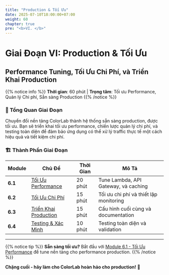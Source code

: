 ```yaml
---
title: "Production & Tối Ưu"
date: 2025-07-10T18:00:00+07:00
weight: 60
chapter: true
pre: "<b>VI. </b>"
---
```


# Giai Đoạn VI: Production & Tối Ưu
## Performance Tuning, Tối Ưu Chi Phí, và Triển Khai Production

{{% notice info %}}
**Thời gian**: 60 phút | **Trọng tâm**: Tối ưu Performance, Quản lý Chi phí, Sẵn sàng Production
{{% /notice %}}

### 🎯 Tổng Quan Giai Đoạn

Chuyển đổi nền tảng ColorLab thành hệ thống sẵn sàng production, được tối ưu. Bạn sẽ triển khai tối ưu performance, chiến lược quản lý chi phí, và testing toàn diện để đảm bảo ứng dụng có thể xử lý traffic thực tế một cách hiệu quả và tiết kiệm chi phí.

### 🏗️ Thành Phần Giai Đoạn

| Module | Chủ Đề | Thời Gian | Mô Tả |
|--------|---------|-----------|-------|
| **6.1** | [Tối Ưu Performance](6-1-performance-optimization/) | 20 phút | Tune Lambda, API Gateway, và caching |
| **6.2** | [Tối Ưu Chi Phí](6-2-cost-optimization/) | 15 phút | Tối ưu chi phí và thiết lập monitoring |
| **6.3** | [Triển Khai Production](6-3-production-deployment/) | 15 phút | Cấu hình cuối cùng và documentation |
| **6.4** | [Testing & Xác Minh](6-4-testing-verification/) | 10 phút | Testing toàn diện và validation |

---

{{% notice tip %}}
**Sẵn sàng tối ưu?** Bắt đầu với [Module 6.1 - Tối Ưu Performance](6-1-performance-optimization/) để tune nền tảng cho performance production.
{{% /notice %}}

**Chặng cuối - hãy làm cho ColorLab hoàn hảo cho production!** 🚀
